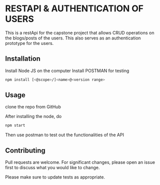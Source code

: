 # RESTAPI & AUTHENTICATION OF USERS
This is a restApi for the capstone project that allows CRUD operations on the blogs/posts of the users. This also serves as an authentication prototype for the users.

## Installation
Install Node JS on the computer
Install POSTMAN for testing

``` bash
npm install [<@scope>/]<name>@<version range>
```
## Usage
clone the repo from GitHub

After installing the node, do
``` javascript
npm start
```
Then use postman to test out the functionalities of the API

## Contributing
Pull requests are welcome. For significant changes, please open an issue first to discuss what you would like to change.

Please make sure to update tests as appropriate.
